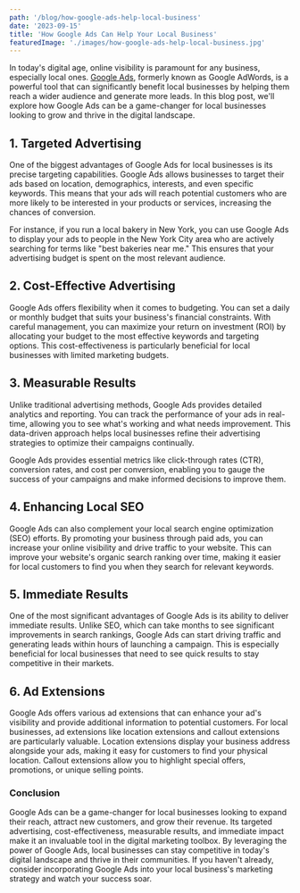 ```yaml
---
path: '/blog/how-google-ads-help-local-business'
date: '2023-09-15'
title: 'How Google Ads Can Help Your Local Business'
featuredImage: './images/how-google-ads-help-local-business.jpg'
---
```


In today's digital age, online visibility is paramount for any business, especially local ones. [Google Ads](https://ads.google.com/), formerly known as Google AdWords, is a powerful tool that can significantly benefit local businesses by helping them reach a wider audience and generate more leads. In this blog post, we'll explore how Google Ads can be a game-changer for local businesses looking to grow and thrive in the digital landscape.

## 1. Targeted Advertising

One of the biggest advantages of Google Ads for local businesses is its precise targeting capabilities. Google Ads allows businesses to target their ads based on location, demographics, interests, and even specific keywords. This means that your ads will reach potential customers who are more likely to be interested in your products or services, increasing the chances of conversion.

For instance, if you run a local bakery in New York, you can use Google Ads to display your ads to people in the New York City area who are actively searching for terms like "best bakeries near me." This ensures that your advertising budget is spent on the most relevant audience.

## 2. Cost-Effective Advertising

Google Ads offers flexibility when it comes to budgeting. You can set a daily or monthly budget that suits your business's financial constraints. With careful management, you can maximize your return on investment (ROI) by allocating your budget to the most effective keywords and targeting options. This cost-effectiveness is particularly beneficial for local businesses with limited marketing budgets.

## 3. Measurable Results

Unlike traditional advertising methods, Google Ads provides detailed analytics and reporting. You can track the performance of your ads in real-time, allowing you to see what's working and what needs improvement. This data-driven approach helps local businesses refine their advertising strategies to optimize their campaigns continually.

Google Ads provides essential metrics like click-through rates (CTR), conversion rates, and cost per conversion, enabling you to gauge the success of your campaigns and make informed decisions to improve them.

## 4. Enhancing Local SEO

Google Ads can also complement your local search engine optimization (SEO) efforts. By promoting your business through paid ads, you can increase your online visibility and drive traffic to your website. This can improve your website's organic search ranking over time, making it easier for local customers to find you when they search for relevant keywords.

## 5. Immediate Results

One of the most significant advantages of Google Ads is its ability to deliver immediate results. Unlike SEO, which can take months to see significant improvements in search rankings, Google Ads can start driving traffic and generating leads within hours of launching a campaign. This is especially beneficial for local businesses that need to see quick results to stay competitive in their markets.

## 6. Ad Extensions

Google Ads offers various ad extensions that can enhance your ad's visibility and provide additional information to potential customers. For local businesses, ad extensions like location extensions and callout extensions are particularly valuable. Location extensions display your business address alongside your ads, making it easy for customers to find your physical location. Callout extensions allow you to highlight special offers, promotions, or unique selling points.

### Conclusion

Google Ads can be a game-changer for local businesses looking to expand their reach, attract new customers, and grow their revenue. Its targeted advertising, cost-effectiveness, measurable results, and immediate impact make it an invaluable tool in the digital marketing toolbox. By leveraging the power of Google Ads, local businesses can stay competitive in today's digital landscape and thrive in their communities. If you haven't already, consider incorporating Google Ads into your local business's marketing strategy and watch your success soar.
